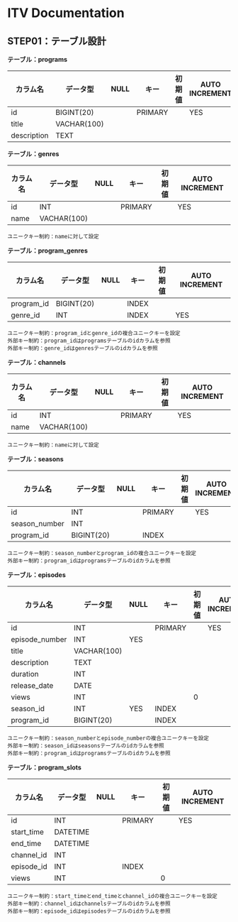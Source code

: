 # ITV Documentation

## STEP01：テーブル設計

**テーブル：programs**

|カラム名|データ型|NULL|キー|初期値|AUTO INCREMENT|
| ---- | ---- | ---- | ---- | ---- | ---- |
| id | BIGINT(20) |  | PRIMARY |  | YES |
| title | VACHAR(100) |  |  |  |  |
| description | TEXT |  |  |  |  |

**テーブル：genres**

|カラム名|データ型|NULL|キー|初期値|AUTO INCREMENT|
| ---- | ---- | ---- | ---- | ---- | ---- |
| id | INT |  | PRIMARY |  | YES |
| name | VACHAR(100) |  |  |  |  |

`ユニークキー制約：nameに対して設定`  

**テーブル：program_genres**

|カラム名|データ型|NULL|キー|初期値|AUTO INCREMENT|
| ---- | ---- | ---- | ---- | ---- | ---- |
| program_id | BIGINT(20) |  | INDEX |  |  |
| genre_id | INT |  | INDEX |  | YES |

`ユニークキー制約：program_idとgenre_idの複合ユニークキーを設定`  
`外部キー制約：program_idはprogramsテーブルのidカラムを参照`  
`外部キー制約：genre_idはgenresテーブルのidカラムを参照`  

**テーブル：channels**

|カラム名|データ型|NULL|キー|初期値|AUTO INCREMENT|
| ---- | ---- | ---- | ---- | ---- | ---- |
| id | INT |  | PRIMARY |  | YES |
| name | VACHAR(100) |  |  |  |  |

`ユニークキー制約：nameに対して設定`  

**テーブル：seasons**

|カラム名|データ型|NULL|キー|初期値|AUTO INCREMENT|
| ---- | ---- | ---- | ---- | ---- | ---- |
| id | INT |  | PRIMARY |  | YES |
| season_number | INT |  |  |  |  |
| program_id | BIGINT(20) |  | INDEX |  |  |

`ユニークキー制約：season_numberとprogram_idの複合ユニークキーを設定`  
`外部キー制約：program_idはprogramsテーブルのidカラムを参照`  

**テーブル：episodes**

|カラム名|データ型|NULL|キー|初期値|AUTO INCREMENT|
| ---- | ---- | ---- | ---- | ---- | ---- |
| id | INT |  | PRIMARY |  | YES |
| episode_number | INT | YES |  |  |  |
| title | VACHAR(100) |  |  |  |  |
| description | TEXT |  |  |  |  |
| duration | INT |  |  |  |  |
| release_date | DATE |  |  |  |  |
| views | INT |  |  | 0 |  |
| season_id | INT | YES | INDEX |  |  |
| program_id | BIGINT(20) |  | INDEX |  |  |

`ユニークキー制約：season_numberとepisode_numberの複合ユニークキーを設定`  
`外部キー制約：season_idはseasonsテーブルのidカラムを参照`  
`外部キー制約：program_idはprogramsテーブルのidカラムを参照`  


**テーブル：program_slots**

|カラム名|データ型|NULL|キー|初期値|AUTO INCREMENT|
| ---- | ---- | ---- | ---- | ---- | ---- |
| id | INT |  | PRIMARY |  | YES |
| start_time | DATETIME |  |  |  |  |
| end_time  | DATETIME |  |  |  |  |
| channel_id | INT |  |  |  |  |
| episode_id | INT |  | INDEX |  |  |
| views | INT |  |  | 0 |  |

`ユニークキー制約：start_timeとend_timeとchannel_idの複合ユニークキーを設定`  
`外部キー制約：channel_idはchannelsテーブルのidカラムを参照`  
`外部キー制約：episode_idはepisodesテーブルのidカラムを参照`  




